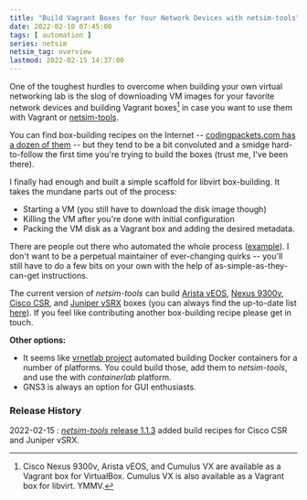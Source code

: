 ```yaml
---
title: "Build Vagrant Boxes for Your Network Devices with netsim-tools"
date: 2022-02-10 07:45:00
tags: [ automation ]
series: netsim
netsim_tag: overview
lastmod: 2022-02-15 14:37:00
---
```

One of the toughest hurdles to overcome when building your own virtual networking lab is the slog of downloading VM images for your favorite network devices and building Vagrant boxes[^VB] in case you want to use them with Vagrant or [netsim-tools](https://netsim-tools.readthedocs.io/en/latest/index.html).

You can find box-building recipes on the Internet -- [codingpackets.com has a dozen of them](https://codingpackets.com/blog/tag/vagrant/) -- but they tend to be a bit convoluted and a smidge hard-to-follow the first time you're trying to build the boxes (trust me, I've been there).
<!--more-->
I finally had enough and built a simple scaffold for libvirt box-building. It takes the mundane parts out of the process:

* Starting a VM (you still have to download the disk image though)
* Killing the VM after you're done with initial configuration
* Packing the VM disk as a Vagrant box and adding the desired metadata. 

There are people out there who automated the whole process ([example](https://github.com/mweisel/cisco-nxos9kv-vagrant-libvirt)). I don't want to be a perpetual maintainer of ever-changing quirks -- you'll still have to do a few bits on your own with the help of as-simple-as-they-can-get instructions.

The current version of *netsim-tools* can build [Arista vEOS](https://netsim-tools.readthedocs.io/en/latest/labs/eos.html), [Nexus 9300v](https://netsim-tools.readthedocs.io/en/latest/labs/nxos.html), [Cisco CSR](https://netsim-tools.readthedocs.io/en/latest/labs/csr.html), and [Juniper vSRX](https://netsim-tools.readthedocs.io/en/latest/labs/vsrx.html) boxes (you can always find the up-to-date list [here](https://netsim-tools.readthedocs.io/en/latest/labs/libvirt.html#creating-vagrant-boxes)). If you feel like contributing another box-building recipe please get in touch.

**Other options:**

* It seems like [vrnetlab project](https://github.com/vrnetlab/vrnetlab) automated building Docker containers for a number of platforms. You could build those, add them to *netsim-tools*, and use the with *containerlab* platform.
* GNS3 is always an option for GUI enthusiasts.

[^VB]: Cisco Nexus 9300v, Arista vEOS, and Cumulus VX are available as a Vagrant box for VirtualBox. Cumulus VX is also available as a Vagrant box for libvirt. YMMV.

### Release History

2022-02-15
: [*netsim-tools* release 1.1.3](https://netsim-tools.readthedocs.io/en/latest/release/1.1.html#new-functionality-in-release-1-1-3) added build recipes for Cisco CSR and Juniper vSRX.